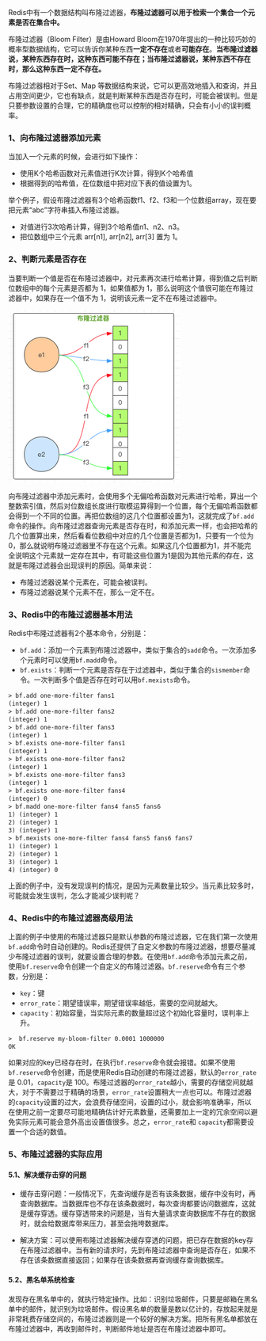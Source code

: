 Redis中有一个数据结构叫布隆过滤器，**布隆过滤器可以用于检索一个集合一个元素是否在集合中。**

布隆过滤器（Bloom Filter）是由Howard Bloom在1970年提出的一种比较巧妙的概率型数据结构，它可以告诉你某种东西**一定不存在**或者**可能存在**。**当布隆过滤器说，某种东西存在时，这种东西可能不存在；当布隆过滤器说，某种东西不存在时，那么这种东西一定不存在。**

布隆过滤器相对于Set、Map 等数据结构来说，它可以更高效地插入和查询，并且占用空间更少，它也有缺点，就是判断某种东西是否存在时，可能会被误判。但是只要参数设置的合理，它的精确度也可以控制的相对精确，只会有小小的误判概率。

### 1、向布隆过滤器添加元素

当加入一个元素的时候，会进行如下操作：

- 使用K个哈希函数对元素值进行K次计算，得到K个哈希值
- 根据得到的哈希值，在位数组中把对应下表的值设置为1。

举个例子，假设布隆过滤器有3个哈希函数f1、f2、f3和一个位数组array，现在要把元素“abc”字符串插入布隆过滤器。

- 对值进行3次哈希计算，得到3个哈希值n1、n2、n3。
- 把位数组中三个元素 arr[n1], arr[n2], arr[3] 置为 1。

### 2、判断元素是否存在

当要判断一个值是否在布隆过滤器中，对元素再次进行哈希计算，得到值之后判断位数组中的每个元素是否都为 1，如果值都为 1，那么说明这个值很可能在布隆过滤器中，如果存在一个值不为 1，说明该元素一定不在布隆过滤器中。

<img src=".images/image-20200509145659506.png" alt="image-20200509145659506" style="zoom:50%;" />

向布隆过滤器中添加元素时，会使用多个无偏哈希函数对元素进行哈希，算出一个整数索引值，然后对位数组长度进行取模运算得到一个位置，每个无偏哈希函数都会得到一个不同的位置。再把位数组的这几个位置都设置为1，这就完成了`bf.add`命令的操作。向布隆过滤器查询元素是否存在时，和添加元素一样，也会把哈希的几个位置算出来，然后看看位数组中对应的几个位置是否都为1，只要有一个位为0，那么就说明布隆过滤器里不存在这个元素。如果这几个位置都为1，并不能完全说明这个元素就一定存在其中，有可能这些位置为1是因为其他元素的存在，这就是布隆过滤器会出现误判的原因。简单来说：

- 布隆过滤器说某个元素在，可能会被误判。
- 布隆过滤器说某个元素不在，那么一定不在。

### 3、Redis中的布隆过滤器基本用法

Redis中布隆过滤器有2个基本命令，分别是：

- `bf.add`：添加一个元素到布隆过滤器中，类似于集合的`sadd`命令。一次添加多个元素时可以使用`bf.madd`命令。
- `bf.exists`：判断一个元素是否存在于过滤器中，类似于集合的`sismember`命令。一次判断多个值是否存在时可以用`bf.mexists`命令。

```shell
> bf.add one-more-filter fans1
(integer) 1
> bf.add one-more-filter fans2
(integer) 1
> bf.add one-more-filter fans3
(integer) 1
> bf.exists one-more-filter fans1
(integer) 1
> bf.exists one-more-filter fans2
(integer) 1
> bf.exists one-more-filter fans3
(integer) 1
> bf.exists one-more-filter fans4
(integer) 0
> bf.madd one-more-filter fans4 fans5 fans6
1) (integer) 1
2) (integer) 1
3) (integer) 1
> bf.mexists one-more-filter fans4 fans5 fans6 fans7
1) (integer) 1
2) (integer) 1
3) (integer) 1
4) (integer) 0
```

上面的例子中，没有发现误判的情况，是因为元素数量比较少。当元素比较多时，可能就会发生误判，怎么才能减少误判呢？

### 4、Redis中的布隆过滤器高级用法

上面的例子中使用的布隆过滤器只是默认参数的布隆过滤器，它在我们第一次使用`bf.add`命令时自动创建的。Redis还提供了自定义参数的布隆过滤器，想要尽量减少布隆过滤器的误判，就要设置合理的参数。在使用`bf.add`命令添加元素之前，使用`bf.reserve`命令创建一个自定义的布隆过滤器。`bf.reserve`命令有三个参数，分别是：

- `key`：键
- `error_rate`：期望错误率，期望错误率越低，需要的空间就越大。
- `capacity`：初始容量，当实际元素的数量超过这个初始化容量时，误判率上升。

```shell
>  bf.reserve my-bloom-filter 0.0001 1000000
OK
```

如果对应的key已经存在时，在执行`bf.reserve`命令就会报错。如果不使用`bf.reserve`命令创建，而是使用Redis自动创建的布隆过滤器，默认的`error_rate`是 0.01，`capacity`是 100。布隆过滤器的`error_rate`越小，需要的存储空间就越大，对于不需要过于精确的场景，`error_rate`设置稍大一点也可以。布隆过滤器的`capacity`设置的过大，会浪费存储空间，设置的过小，就会影响准确率，所以在使用之前一定要尽可能地精确估计好元素数量，还需要加上一定的冗余空间以避免实际元素可能会意外高出设置值很多。总之，`error_rate`和 `capacity`都需要设置一个合适的数值。

### 5、布隆过滤器的实际应用

#### 5.1、解决缓存击穿的问题

- 缓存击穿问题：一般情况下，先查询缓存是否有该条数据，缓存中没有时，再查询数据库。当数据库也不存在该条数据时，每次查询都要访问数据库，这就是缓存穿透。缓存穿透带来的问题是，当有大量请求查询数据库不存在的数据时，就会给数据库带来压力，甚至会拖垮数据库。

- 解决方案：可以使用布隆过滤器解决缓存穿透的问题，把已存在数据的key存在布隆过滤器中。当有新的请求时，先到布隆过滤器中查询是否存在，如果不存在该条数据直接返回；如果存在该条数据再查询缓存查询数据库。

#### 5.2、黑名单系统检查

发现存在黑名单中的，就执行特定操作。比如：识别垃圾邮件，只要是邮箱在黑名单中的邮件，就识别为垃圾邮件。假设黑名单的数量是数以亿计的，存放起来就是非常耗费存储空间的，布隆过滤器则是一个较好的解决方案。把所有黑名单都放在布隆过滤器中，再收到邮件时，判断邮件地址是否在布隆过滤器中即可。

